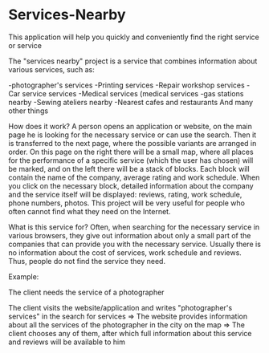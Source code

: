 # Services-Nearby

This application will help you quickly and conveniently find the right service or service

The "services nearby" project is a service that combines information about various services, such as:

-photographer's services
-Printing services
-Repair workshop services
-Car service services
-Medical services (medical services
-gas stations nearby
-Sewing ateliers nearby
-Nearest cafes and restaurants
And many other things

How does it work? A person opens an application or website, on the main page he is looking for the necessary service or can use the search. Then it is transferred to the next page, where the possible variants are arranged in order. On this page on the right there will be a small map, where all places for the performance of a specific service (which the user has chosen) will be marked, and on the left there will be a stack of blocks. Each block will contain the name of the company, average rating and work schedule. When you click on the necessary block, detailed information about the company and the service itself will be displayed: reviews, rating, work schedule, phone numbers, photos. This project will be very useful for people who often cannot find what they need on the Internet.


What is this service for?
Often, when searching for the necessary service in various browsers, they give out information about only a small part of the companies that can provide you with the necessary service. Usually there is no information about the cost of services, work schedule and reviews. Thus, people do not find the service they need.

Example: 

The client needs the service of a photographer

The client visits the website/application and writes "photographer's services" in the search for services
=>
The website provides information about all the services of the photographer in the city on the map
=>
The client chooses any of them, after which full information about this service and reviews will be available to him
